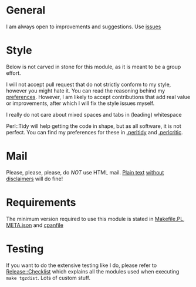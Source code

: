 # General

I am always open to improvements and suggestions.
Use [issues](https://github.com/CPAN-Security/Test-CVE/issues)

# Style

Below is not carved in stone for this module, as it is meant to be
a group effort.

I will not accept pull request that do not strictly conform to my
style, however you might hate it. You can read the reasoning behind
my [preferences](https://tux.nl/style.html). However, I am likely
to accept contributions that add real value or improvements, after
which I will fix the style issues myself.

I really do not care about mixed spaces and tabs in (leading) whitespace

Perl::Tidy will help getting the code in shape, but as all software, it
is not perfect. You can find my preferences for these in
[.perltidy](https://github.com/Tux/Release-Checklist/blob/master/.perltidyrc) and
[.perlcritic](https://github.com/Tux/Release-Checklist/blob/master/.perlcriticrc).

# Mail

Please, please, please, do *NOT* use HTML mail.
[Plain text](https://useplaintext.email)
[without](http://www.goldmark.org/jeff/stupid-disclaimers/)
[disclaimers](https://www.economist.com/business/2011/04/07/spare-us-the-e-mail-yada-yada)
will do fine!

# Requirements

The minimum version required to use this module is stated in
[Makefile.PL](./Makefile.PL), [META.json](./META.json) and
[cpanfile](./cpanfile)

# Testing

If you want to do the extensive testing like I do, please refer to
[Release::Checklist](https://metacpan.org/module/Release::Checklist)
which explains all the modules used when executing `make tgzdist`.
Lots of custom stuff.
